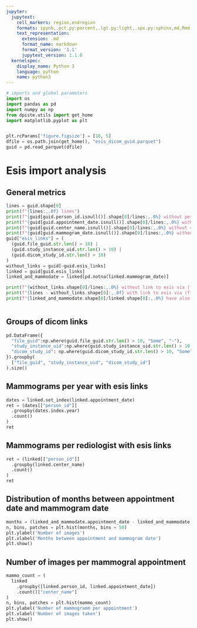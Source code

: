 ```yaml
---
jupyter:
  jupytext:
    cell_markers: region,endregion
    formats: ipynb,.pct.py:percent,.lgt.py:light,.spx.py:sphinx,md,Rmd,.pandoc.md:pandoc
    text_representation:
      extension: .md
      format_name: markdown
      format_version: '1.1'
      jupytext_version: 1.1.0
  kernelspec:
    display_name: Python 3
    language: python
    name: python3
---
```


```python tags=["hide-cell"]
# imports and global parameters
import os
import pandas as pd
import numpy as np
from dpiste.utils import get_home 
import matplotlib.pyplot as plt


plt.rcParams['figure.figsize'] = [10, 5]
dfile = os.path.join(get_home(), "esis_dicom_guid.parquet")
guid = pd.read_parquet(dfile)
```

# Esis import analysis

## General metrics

```python tags=["hide-input"]
lines = guid.shape[0]
print(f"{lines:,.0f} lines")
print(f"{guid[guid.person_id.isnull()].shape[0]/lines:,.0%} without person_id")
print(f"{guid[guid.appointment_date.isnull()].shape[0]/lines:,.0%} without appointment_date")
print(f"{guid[guid.center_name.isnull()].shape[0]/lines:,.0%} without radiologist")
print(f"{guid[guid.mammogram_date.isnull()].shape[0]/lines:,.0%} without mammogram date")
guid["esis_links"] = (
  (guid.file_guid.str.len() > 10) |
  (guid.study_instance_uid.str.len() > 10) | 
  (guid.dicom_study_id.str.len() > 10)
)
without_links = guid[~guid.esis_links]
linked = guid[guid.esis_links]
linked_and_mammodate = linked[pd.notna(linked.mammogram_date)]

print(f"{without_links.shape[0]/lines:,.0%} without link to esis via (file_guid, study_instance_id or dicom_study_id)")
print(f"{lines - without_links.shape[0]:,.0f} with link to esis via (file_guid, study_instance_id or dicom_study_id)")
print(f"{linked_and_mammodate.shape[0]/linked.shape[0]:,.0%} have also a mammogram date")



```

## Groups of dicom links

```python tags=["hide-input"]
pd.DataFrame({
  "file_guid":np.where(guid.file_guid.str.len() > 10, "Some", "-"),
  "study_instance_uid":np.where(guid.study_instance_uid.str.len() > 10, "Some", "-"), 
  "dicom_study_id": np.where(guid.dicom_study_id.str.len() > 10, "Some", "-")
}).groupby(
  ["file_guid", "study_instance_uid", "dicom_study_id"]
).size()

```

## Mammograms per year with esis links

```python tags=["hide-input"]
dates = linked.set_index(linked.appointment_date)
ret = (dates[["person_id"]]
  .groupby(dates.index.year)
  .count()
)
ret
```
## Mammograms per rediologist with esis links

```python tags=["hide-input"]
ret = (linked[["person_id"]]
  .groupby(linked.center_name)
  .count()
)
ret
```

## Distribution of months between appointment date and mammogram date
```python tags=["hide-input"]
months = (linked_and_mammodate.appointment_date - linked_and_mammodate.mammogram_date).map(lambda d: d.days/30)
n, bins, patches = plt.hist(months, bins = 50)
plt.ylabel('Number of images')
plt.xlabel('Months between appointment and mammogram date')
plt.show()

```

## Number of images per mammogral appointment
```python tags=["hide-input"]
mammo_count = ( 
  linked
    .groupby([linked.person_id, linked.appointment_date])
    .count()["center_name"] 
)
n, bins, patches = plt.hist(mammo_count)
plt.ylabel('Number of mammogramm per appointment')
plt.xlabel('Number of images taken')
plt.show()
```

